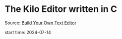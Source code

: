 # The Kilo Editor written in C

Source: [Build Your Own Text Editor](https://viewsourcecode.org/snaptoken/kilo/)

start time: 2024-07-14
